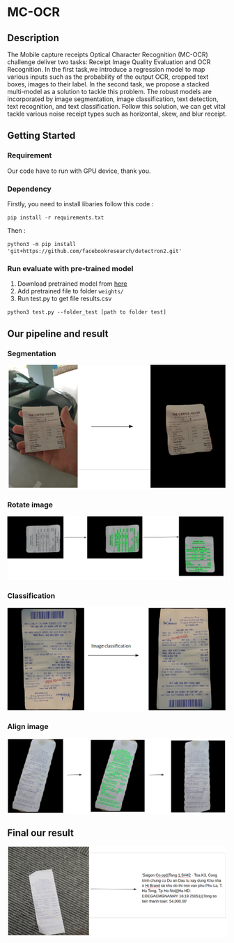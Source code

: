# MC-OCR
## Description
The Mobile capture receipts Optical Character Recognition (MC-OCR) challenge deliver two tasks: Receipt Image Quality Evaluation and OCR Recognition. In the first task,we  introduce a regression model to map various inputs such as the probability of the output OCR, cropped text  boxes, images to their label. In the second task, we propose a stacked multi-model as a solution to tackle this problem. The robust models are incorporated by image segmentation, image classification, text detection, text  recognition, and text classification. Follow this solution, we can get vital tackle  various noise receipt types such as horizontal, skew, and blur receipt.
## Getting Started
### Requirement
Our code have to run with GPU device, thank you.
### Dependency
Firstly, you need to install libaries follow this code :
```
pip install -r requirements.txt
```
Then :
```
python3 -m pip install 'git+https://github.com/facebookresearch/detectron2.git'
```
### Run evaluate with pre-trained model
1. Download pretrained model from [here](https://drive.google.com/drive/folders/1W-O3hPQc4szNezeZQnowNrn46tcgLwz8?usp=sharing)
2. Add pretrained file to folder `weights/`
3. Run test.py to get file results.csv
```
python3 test.py --folder_test [path to folder test]

```

## Our pipeline and result
### Segmentation
![](./images/segmentation.png)
### Rotate image
![](./images/rotate_image.png)
### Classification
![](./images/classification.png)
### Align image
![](./images/align_image.png)
## Final our result
![](./images/final_result.png)


